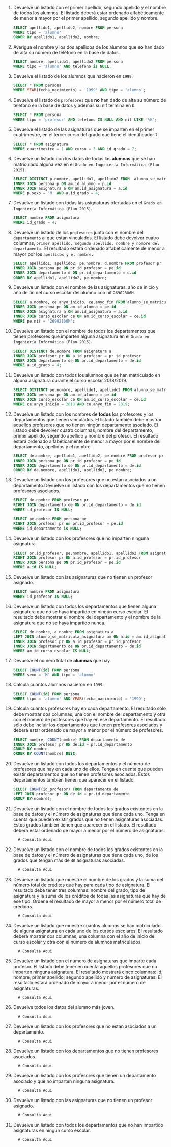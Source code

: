 1. Devuelve un listado con el primer apellido, segundo apellido y el nombre de todos los alumnos. El listado deberá estar ordenado alfabéticamente de menor a mayor por el primer apellido, segundo apellido y nombre.

    ```sql
    SELECT apellido1, apellido2, nombre FROM persona
    WHERE tipo = 'alumno'
    ORDER BY apellido1, apellido2, nombre;
    ```

2. Averigua el nombre y los dos apellidos de los alumnos que **no** han dado de alta su número de teléfono en la base de datos.

    ```sql
    SELECT nombre, apellido1, apellido2 FROM persona
    WHERE tipo = 'alumno' AND telefono is NULL;
    ```

3. Devuelve el listado de los alumnos que nacieron en `1999`.

    ```sql
    SELECT * FROM persona
    WHERE YEAR(fecha_nacimiento) = '1999' AND tipo = 'alumno';
    ```

4. Devuelve el listado de `profesores` que **no** han dado de alta su número de teléfono en la base de datos y además su nif termina en `K`.

    ```sql
    SELECT * FROM persona
    WHERE tipo = 'profesor' AND telefono IS NULL AND nif LIKE '%K';
    ```

5. Devuelve el listado de las asignaturas que se imparten en el primer cuatrimestre, en el tercer curso del grado que tiene el identificador `7`.

    ```sql
    SELECT * FROM asignatura
    WHERE cuatrimestre = 1 AND curso = 3 AND id_grado = 7;
    ```

6. Devuelve un listado con los datos de todas las **alumnas** que se han matriculado alguna vez en el `Grado en Ingeniería Informática (Plan 2015)`.

    ```sql
    SELECT DISTINCT p.nombre, apellido1, apellido2 FROM  alumno_se_matricula_asignatura am
    INNER JOIN persona p ON am.id_alumno = p.id
    INNER JOIN asignatura a ON am.id_asignatura = a.id
    WHERE p.sexo = 'M' AND a.id_grado = 4;
    ```

7. Devuelve un listado con todas las asignaturas ofertadas en el `Grado en Ingeniería Informática (Plan 2015)`.

    ```sql
    SELECT nombre FROM asignatura
    WHERE id_grado = 4;
    ```

8. Devuelve un listado de los `profesores` junto con el nombre del `departamento` al que están vinculados. El listado debe devolver cuatro columnas, `primer apellido, segundo apellido, nombre y nombre del departamento.` El resultado estará ordenado alfabéticamente de menor a mayor por los `apellidos y el nombre.`

    ```sql
    SELECT apellido1, apellido2, pe.nombre, d.nombre FROM profesor pr
    INNER JOIN persona pe ON pr.id_profesor = pe.id
    INNER JOIN departamento d ON pr.id_departamento = d.id
    ORDER BY apellido1, apellido2, pe.nombre;
    ```

9. Devuelve un listado con el nombre de las asignaturas, año de inicio y año de fin del curso escolar del alumno con nif `26902806M`.

    ```sql
    SELECT a.nombre, ce.anyo_inicio, ce.anyo_fin FROM alumno_se_matricula_asignatura am
    INNER JOIN persona pe ON am.id_alumno = pe.id
    INNER JOIN asignatura a ON am.id_asignatura = a.id
    INNER JOIN curso_escolar ce ON am.id_curso_escolar = ce.id
    WHERE pe.nif = '26902806M';
    ```

10. Devuelve un listado con el nombre de todos los departamentos que tienen profesores que imparten alguna asignatura en el `Grado en Ingeniería Informática (Plan 2015)`.

     ```sql
    SELECT DISTINCT de.nombre FROM asignatura a
    INNER JOIN profesor pr ON a.id_profesor = pr.id_profesor
    INNER JOIN departamento de ON pr.id_departamento = de.id
    WHERE a.id_grado = 4;
     ```

11. Devuelve un listado con todos los alumnos que se han matriculado en alguna asignatura durante el curso escolar 2018/2019.

     ```sql
    SELECT DISTINCT pe.nombre, apellido1, apellido2 FROM alumno_se_matricula_asignatura am
    INNER JOIN persona pe ON am.id_alumno = pe.id
    INNER JOIN curso_escolar ce ON am.id_curso_escolar = ce.id
    WHERE ce.anyo_inicio = 2018 AND ce.anyo_fin = 2019;
     ```

12. Devuelve un listado con los nombres de **todos** los profesores y los departamentos que tienen vinculados. El listado también debe mostrar aquellos profesores que no tienen ningún departamento asociado. El listado debe devolver cuatro columnas, nombre del departamento, primer apellido, segundo apellido y nombre del profesor. El resultado estará ordenado alfabéticamente de menor a mayor por el nombre del departamento, apellidos y el nombre.

     ```sql
    SELECT de.nombre, apellido1, apellido2, pe.nombre FROM profesor pr
    INNER JOIN persona pe ON pr.id_profesor = pe.id
    INNER JOIN departamento de ON pr.id_departamento = de.id
    ORDER BY de.nombre, apellido1, apellido2, pe.nombre;
     ```

13. Devuelve un listado con los profesores que no están asociados a un departamento.Devuelve un listado con los departamentos que no tienen profesores asociados.

     ```sql
    SELECT de.nombre FROM profesor pr
    RIGHT JOIN departamento de ON pr.id_departamento = de.id
    WHERE id_profesor IS NULL;

    SELECT pe.nombre FROM persona pe
    RIGHT JOIN profesor pr on pr.id_profesor = pe.id
    WHERE id_departamento is NULL;
     ```

14. Devuelve un listado con los profesores que no imparten ninguna asignatura.

     ```sql
    SELECT pr.id_profesor, pe.nombre, apellido1, apellido2 FROM asignatura a
    RIGHT JOIN profesor pr ON a.id_profesor = pr.id_profesor
    INNER JOIN persona pe ON pr.id_profesor = pe.id
    WHERE a.id IS NULL;
     ```

15. Devuelve un listado con las asignaturas que no tienen un profesor asignado.

     ```sql
    SELECT nombre FROM asignatura
    WHERE id_profesor IS NULL;
     ```

16. Devuelve un listado con todos los departamentos que tienen alguna asignatura que no se haya impartido en ningún curso escolar. El resultado debe mostrar el nombre del departamento y el nombre de la asignatura que no se haya impartido nunca.

     ```sql
    SELECT de.nombre, a.nombre FROM asignatura a
    LEFT JOIN alumno_se_matricula_asignatura am ON a.id = am.id_asignatura
    INNER JOIN profesor pr ON a.id_profesor = pr.id_profesor
    INNER JOIN departamento de ON pr.id_departamento = de.id
    WHERE am.id_curso_escolar IS NULL;
     ```

17. Devuelve el número total de **alumnas** que hay.

     ```sql
    SELECT COUNT(id) FROM persona
    WHERE sexo = 'M' AND tipo = 'alumno'
     ```

18. Calcula cuántos alumnos nacieron en `1999`.

     ```sql
    SELECT COUNT(id) FROM persona
    WHERE tipo = 'alumno' AND YEAR(fecha_nacimiento) = '1999';
     ```

19. Calcula cuántos profesores hay en cada departamento. El resultado sólo debe mostrar dos columnas, una con el nombre del departamento y otra con el número de profesores que hay en ese departamento. El resultado sólo debe incluir los departamentos que tienen profesores asociados y deberá estar ordenado de mayor a menor por el número de profesores.

     ```sql
    SELECT nombre, COUNT(nombre) FROM departamento de
    INNER JOIN profesor pr ON de.id = pr.id_departamento
    GROUP BY nombre
    ORDER BY COUNT(nombre) DESC;
     ```

20. Devuelve un listado con todos los departamentos y el número de profesores que hay en cada uno de ellos. Tenga en cuenta que pueden existir departamentos que no tienen profesores asociados. Estos departamentos también tienen que aparecer en el listado.

     ```sql
    SELECT COUNT(id_profesor) FROM departamento de
    LEFT JOIN profesor pr ON de.id = pr.id_departamento
    GROUP BY(nombre);
     ```

21. Devuelve un listado con el nombre de todos los grados existentes en la base de datos y el número de asignaturas que tiene cada uno. Tenga en cuenta que pueden existir grados que no tienen asignaturas asociadas. Estos grados también tienen que aparecer en el listado. El resultado deberá estar ordenado de mayor a menor por el número de asignaturas.

     ```sql
       # Consulta Aqui
     ```

22. Devuelve un listado con el nombre de todos los grados existentes en la base de datos y el número de asignaturas que tiene cada uno, de los grados que tengan más de `40` asignaturas asociadas.

     ```sql
       # Consulta Aqui
     ```

23. Devuelve un listado que muestre el nombre de los grados y la suma del número total de créditos que hay para cada tipo de asignatura. El resultado debe tener tres columnas: nombre del grado, tipo de asignatura y la suma de los créditos de todas las asignaturas que hay de ese tipo. Ordene el resultado de mayor a menor por el número total de crédidos.

     ```sql
       # Consulta Aqui
     ```

24. Devuelve un listado que muestre cuántos alumnos se han matriculado de alguna asignatura en cada uno de los cursos escolares. El resultado deberá mostrar dos columnas, una columna con el año de inicio del curso escolar y otra con el número de alumnos matriculados.

     ```sql
       # Consulta Aqui
     ```

25. Devuelve un listado con el número de asignaturas que imparte cada profesor. El listado debe tener en cuenta aquellos profesores que no imparten ninguna asignatura. El resultado mostrará cinco columnas: id, nombre, primer apellido, segundo apellido y número de asignaturas. El resultado estará ordenado de mayor a menor por el número de asignaturas.

     ```sql
       # Consulta Aqui
     ```

26. Devuelve todos los datos del alumno más joven.

     ```sql
       # Consulta Aqui
     ```

27. Devuelve un listado con los profesores que no están asociados a un departamento.

     ```sql
       # Consulta Aqui
     ```

28. Devuelve un listado con los departamentos que no tienen profesores asociados.

     ```sql
       # Consulta Aqui
     ```

29. Devuelve un listado con los profesores que tienen un departamento asociado y que no imparten ninguna asignatura.

     ```sql
       # Consulta Aqui
     ```

30. Devuelve un listado con las asignaturas que no tienen un profesor asignado.

     ```sql
       # Consulta Aqui
     ```

31. Devuelve un listado con todos los departamentos que no han impartido asignaturas en ningún curso escolar.

     ```sql
       # Consulta Aqui
     ```
